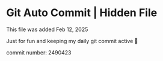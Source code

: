 # Git Auto Commit | Hidden File

This file was added Feb 12, 2025

Just for fun and keeping my daily git commit active 🤪

commit number: 2490423
